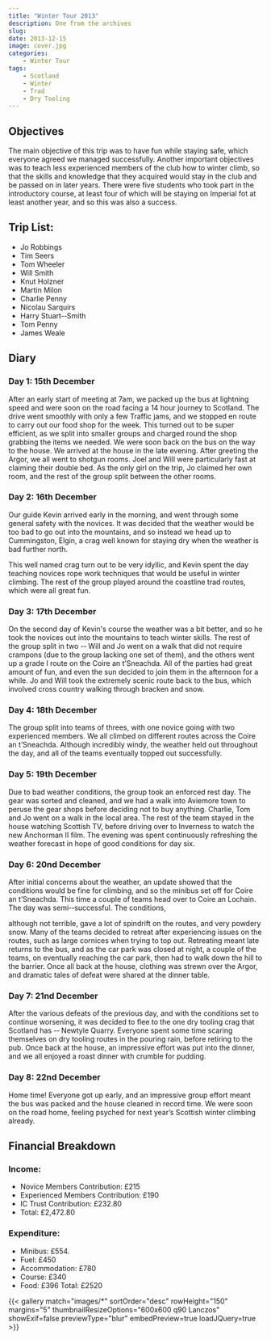 ```yaml
---
title: "Winter Tour 2013"
description: One from the archives
slug: 
date: 2013-12-15
image: cover.jpg
categories:
    - Winter Tour
tags:
    - Scotland
    - Winter
    - Trad
    - Dry Tooling
---
```


## Objectives

The main objective of this trip was to have fun while staying safe, which everyone
agreed we managed successfully. Another important objectives was to teach less
experienced members of the club how to winter climb, so that the skills and knowledge
that they acquired would stay in the club and be passed on in later years. There were
five students who took part in the introductory course, at least four of which will be
staying on Imperial fot at least another year, and so this was also a success.


## Trip List:
- Jo Robbings
- Tim Seers
- Tom Wheeler
- Will Smith
- Knut Holzner
- Martin Milon
- Charlie Penny
- Nicolau Sarquirs
- Harry Stuart-­‐Smith
- Tom Penny
- James Weale


## Diary
### Day 1: 15th December

After an early start of meeting at 7am, we packed up the bus at lightning speed and were
soon on the road facing a 14 hour journey to Scotland. The drive went smoothly with only
a few Traffic jams, and we stopped en route to carry out our food shop for the week. This
turned out to be super efficient, as we split into smaller groups and charged round the
shop grabbing the items we needed. We were soon back on the bus on the way to the
house. We arrived at the house in the late evening. After greeting the Argor, we all went
to shotgun rooms. Joel and Will were particularly fast at claiming their double bed. As
the only girl on the trip, Jo claimed her own room, and the rest of the group split
between the other rooms.
### Day 2: 16th December

Our guide Kevin arrived early in the morning, and went through some general safety
with the novices. It was decided that the weather would be too bad to go out into the
mountains, and so instead we head up to Cummingston, Elgin, a crag well known for
staying dry when the weather is bad further north.

This well named crag turn out to be very idyllic, and Kevin spent the day teaching
novices rope work techniques that would be useful in winter climbing. The rest of the
group played around the coastline trad routes, which were all great fun.

### Day 3: 17th December

On the second day of Kevin's course the weather was a bit better, and so he took the
novices out into the mountains to teach winter skills. The rest of the group split in two -­‐
Will and Jo went on a walk that did not require crampons (due to the group lacking one
set of them), and the others went up a grade I route on the Coire an t’Sneachda. All of the
parties had great amount of fun, and even the sun decided to join them in the afternoon
for a while. Jo and Will took the extremely scenic route back to the bus, which involved
cross country walking through bracken and snow.

### Day 4: 18th December

The group split into teams of threes, with one novice going with two experienced
members. We all climbed on different routes across the Coire an t’Sneachda. Although
incredibly windy, the weather held out throughout the day, and all of the teams
eventually topped out successfully.

### Day 5: 19th December

Due to bad weather conditions, the group took an enforced rest day. The gear was
sorted and cleaned, and we had a walk into Aviemore town to peruse the gear shops
before deciding not to buy anything. Charlie, Tom and Jo went on a walk in the local
area. The rest of the team stayed in the house watching Scottish TV, before driving over
to Inverness to watch the new Anchorman II film. The evening was spent continuously
refreshing the weather forecast in hope of good conditions for day six.

### Day 6: 20nd December

After initial concerns about the weather, an update showed that the conditions would be
fine for climbing, and so the minibus set off for Coire an t’Sneachda. This time a couple of
teams head over to Coire an Lochain. The day was semi-­‐successful. The conditions,

although not terrible, gave a lot of spindrift on the routes, and very powdery snow. Many
of the teams decided to retreat after experiencing issues on the routes, such as large
cornices when trying to top out. Retreating meant late returns to the bus, and as the car
park was closed at night, a couple of the teams, on eventually reaching the car park, then
had to walk down the hill to the barrier.
Once all back at the house, clothing was strewn over the Argor, and dramatic tales of
defeat were shared at the dinner table.

### Day 7: 21nd December

After the various defeats of the previous day, and with the conditions set to continue
worsening, it was decided to flee to the one dry tooling crag that Scotland has -­‐ Newtyle
Quarry. Everyone spent some time scaring themselves on dry tooling routes in the
pouring rain, before retiring to the pub. Once back at the house, an impressive effort was
put into the dinner, and we all enjoyed a roast dinner with crumble for pudding.

### Day 8: 22nd December

Home time! Everyone got up early, and an impressive group effort meant the bus was
packed and the house cleaned in record time. We were soon on the road home, feeling
psyched for next year’s Scottish winter climbing already.


## Financial Breakdown

### Income:
- Novice Members Contribution: £215
- Experienced Members Contribution: £190
- IC Trust Contribution: £232.80
- Total: £2,472.80

### Expenditure:
- Minibus: £554.
- Fuel: £450
- Accommodation: £780
- Course: £340
- Food: £396
Total: £2520

{{< gallery match="images/*" sortOrder="desc" rowHeight="150" margins="5" thumbnailResizeOptions="600x600 q90 Lanczos" showExif=false previewType="blur" embedPreview=true loadJQuery=true >}}

